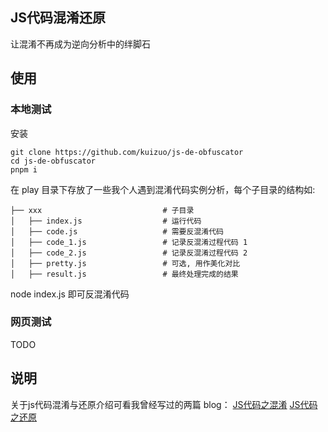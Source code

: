 ## JS代码混淆还原

让混淆不再成为逆向分析中的绊脚石

## 使用

### 本地测试

安装

```
git clone https://github.com/kuizuo/js-de-obfuscator
cd js-de-obfuscator
pnpm i
```

在 play 目录下存放了一些我个人遇到混淆代码实例分析，每个子目录的结构如:

```
├── xxx                           # 子目录
│   ├── index.js                  # 运行代码
│   ├── code.js                   # 需要反混淆代码
│   ├── code_1.js                 # 记录反混淆过程代码 1
│   ├── code_2.js                 # 记录反混淆过程代码 2
│   ├── pretty.js                 # 可选, 用作美化对比
│   ├── result.js                 # 最终处理完成的结果
```

node index.js 即可反混淆代码

### 网页测试

TODO


## 说明

关于js代码混淆与还原介绍可看我曾经写过的两篇 blog：
[JS代码之混淆](https://kuizuo.cn/blog/js-code-obfuscator) 
[JS代码之还原](https://kuizuo.cn/blog/js-code-deobfuscator) 
